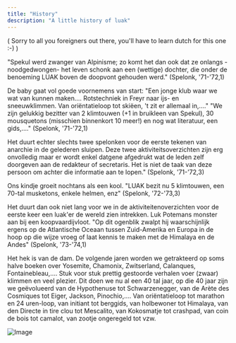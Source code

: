 ```yaml
---
title: "History"
description: "A little history of luak"
---
```


( Sorry to all you foreigners out there, you'll have to learn dutch for this one :-) )

"Spekul werd zwanger van Alpinisme; zo komt het dan ook dat ze onlangs -noodgedwongen- het leven schonk aan een (wettige) dochter, die onder de benoeming LUAK boven de doopvont gehouden werd." (Spelonk, '71-'72,1)

De baby gaat vol goede voornemens van start:
"Een jonge klub waar we wat van kunnen maken.... Rotstechniek in Freyr naar ijs- en sneeuwklimmen. Van oriëntatieloop tot skiëen, 't zit er allemaal in,...."
"We zijn gelukkig bezitter van 2 klimtouwen (+1 in bruikleen van Spekul), 30 mousquetons (misschien binnenkort 10 meer!) en nog wat literatuur, een gids,...." (Spelonk, '71-'72,1)

Het duurt echter slechts twee spelonken voor de eerste tekenen van anarchie in de gelederen sluipen.
Deze twee aktiviteitsoverzichten zijn erg onvolledig maar er wordt enkel datgene afgedrukt wat de leden zelf doorgeven aan de redakteur of secretaris. Het is niet de taak van deze persoon om achter die informatie aan te lopen." (Spelonk, '71-'72,3)

Ons kindje groeit nochtans als een kool.
"LUAK bezit nu 5 klimtouwen, een 70-tal musketons, enkele helmen, enz" (Spelonk, '72-'73,3)

Het duurt dan ook niet lang voor we in de aktiviteitenoverzichten voor de eerste keer een luak'er de wereld zien intrekken. Luk Potemans monster aan bij een koopvaardijvloot.
"Op dit ogenblik zwalpt hij waarschijnlijk ergens op de Atlantische Oceaan tussen Zuid-Amerika en Europa in de hoop op die wijze vroeg of laat kennis te maken met de Himalaya en de Andes" (Spelonk, '73-'74,1)

Het hek is van de dam. De volgende jaren worden we getrakteerd op soms halve boeken over Yosemite, Chamonix, Zwitserland, Calanques, Fontainebleau,.... Stuk voor stuk prettig gestoorde verhalen voer (zwaar) klimmen en veel plezier.
Dit doen we nu al een 40 tal jaar, op die 40 jaar zijn we geëvolueerd van de Hypothenuse tot Schwarzenegger, van de Arète des Cosmiques tot Eiger, Jackson, Pinochio,.... Van oriëntatieloop tot marathon en 24 uren-loop, van initiant tot berggids, van holbewoner tot Himalaya, van den Directe in tire clou tot Mescalito, van Kokosmatje tot crashpad, van coin de bois tot camalot, van zootje ongeregeld tot vzw.

<img src="/img/oud_klimmen.jpg" alt="Image"/>
